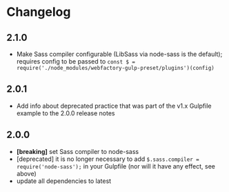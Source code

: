 # Changelog

## 2.1.0

- Make Sass compiler configurable (LibSass via node-sass is the default); requires config to be passed to `const $ = require('./node_modules/webfactory-gulp-preset/plugins')(config)`

## 2.0.1

- Add info about deprecated practice that was part of the v1.x Gulpfile example to the 2.0.0 release notes

## 2.0.0

- **[breaking]** set Sass compiler to node-sass
- [deprecated] it is no longer necessary to add `$.sass.compiler = require('node-sass');` in your Gulpfile (nor will it have any effect, see above) 
- update all dependencies to latest
